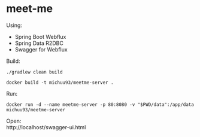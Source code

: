 # meet-me

Using:
- Spring Boot Webflux
- Spring Data R2DBC
- Swagger for Webflux

Build:
```shell
./gradlew clean build
```
```shell
docker build -t michuu93/meetme-server .
```
Run:
```shell
docker run -d --name meetme-server -p 80:8080 -v "$PWD/data":/app/data michuu93/meetme-server
```
Open:  
http://localhost/swagger-ui.html